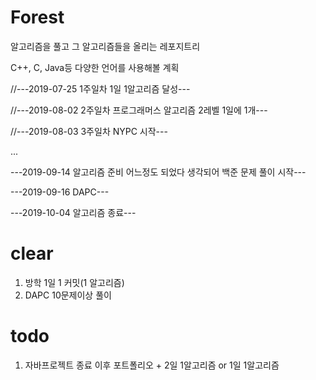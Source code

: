 # Forest

알고리즘을 풀고 그 알고리즘들을 올리는 레포지트리

C++, C, Java등 다양한 언어를 사용해볼 계획

//---2019-07-25 1주일차 1일 1알고리즘 달성---

//---2019-08-02 2주일차 프로그래머스 알고리즘 2레벨 1일에 1개---

//---2019-08-03 3주일차 NYPC 시작---

...

---2019-09-14 알고리즘 준비 어느정도 되었다 생각되어 백준 문제 풀이 시작---

---2019-09-16 DAPC---

---2019-10-04 알고리즘 종료---

# clear
 1. 방학 1일 1 커밋(1 알고리즘)
 2. DAPC 10문제이상 풀이

# todo
 1. 자바프로젝트 종료 이후 포트폴리오 + 2일 1알고리즘 or 1일 1알고리즘

